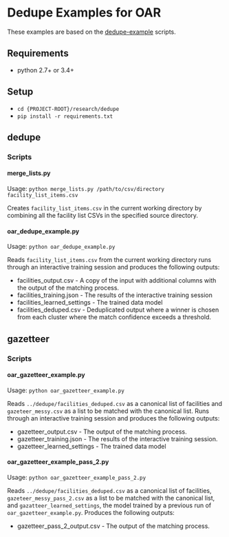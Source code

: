 # Dedupe Examples for OAR

These examples are based on the
[dedupe-example](https://github.com/dedupeio/dedupe-examples/) scripts.

## Requirements

- python 2.7+ or 3.4+

## Setup

- `cd {PROJECT-ROOT}/research/dedupe`
- `pip install -r requirements.txt`

## dedupe

### Scripts

#### merge_lists.py

Usage: `python merge_lists.py /path/to/csv/directory facility_list_items.csv`

Creates `facility_list_items.csv` in the current working directory by combining
all the facility list CSVs in the specified source directory.

#### oar_dedupe_example.py

Usage: `python oar_dedupe_example.py`

Reads `facility_list_items.csv` from the current working directory runs through
an interactive training session and produces the following outputs:

  - facilities_output.csv - A copy of the input with additional columns with the
    output of the matching process.
  - facilities_training.json - The results of the interactive training session
  - facilities_learned_settings - The trained data model
  - facilities_deduped.csv - Deduplicated output where a winner is chosen from
    each cluster where the match confidence exceeds a threshold.

## gazetteer

### Scripts

#### oar_gazetteer_example.py

Usage: `python oar_gazetteer_example.py`

Reads `../dedupe/facilities_deduped.csv` as a canonical list of facilities and
`gazeteer_messy.csv` as a list to be matched with the canonical list. Runs
through an interactive training session and produces the following outputs:

  - gazetteer_output.csv - The output of the matching process.
  - gazetteer_training.json - The results of the interactive training session.
  - gazetteer_learned_settings - The trained data model


#### oar_gazetteer_example_pass_2.py

Usage: `python oar_gazetteer_example_pass_2.py`

Reads `../dedupe/facilities_deduped.csv` as a canonical list of facilities,
`gazeteer_messy_pass_2.csv` as a list to be matched with the canonical list, and
`gazatteer_learned_settings`, the model trained by a previous run of
`oar_gazetteer_example.py`. Produces the following outputs:

  - gazetteer_pass_2_output.csv - The output of the matching process.

